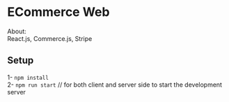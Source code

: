 # ECommerce Web 
 About: <br />
 React.js, Commerce.js, Stripe

## Setup
1- `npm install`<br />
2-  `npm run start` // for both client and server side to start the development server

